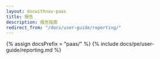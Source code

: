 ```yaml
---
layout: docwithnav-paas
title: 报告
description: 报告指南
redirect_from: "/docs/user-guide/reporting/"
---
```


{% assign docsPrefix = "paas/" %}
{% include docs/pe/user-guide/reporting.md %}